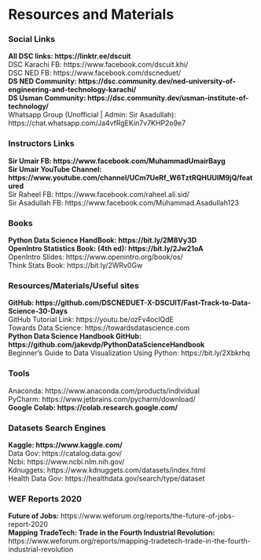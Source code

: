 <h1>Resources and Materials</h1>

<h3>Social Links</h3>
<b>All DSC links: https://linktr.ee/dscuit</b><br>
DSC Karachi FB: https://www.facebook.com/dscuit.khi/ <br>
DSC NED FB: https://www.facebook.com/dscneduet/<br>
<b>DS NED Community: https://dsc.community.dev/ned-university-of-engineering-and-technology-karachi/<br>
DS Usman Community: https://dsc.community.dev/usman-institute-of-technology/</b><br>
Whatsapp Group (Unofficial | Admin: Sir Asadullah): https://chat.whatsapp.com/Ja4vfRgEKin7v7KHP2o9e7<br>

<h3>Instructors Links</h3>
<b>Sir Umair FB: https://www.facebook.com/MuhammadUmairBayg <br>
Sir Umair YouTube Channel: https://www.youtube.com/channel/UCm7UeRf_W6TztRQHUUIM9jQ/featured</b><br>
Sir Raheel FB: https://www.facebook.com/raheel.ali.sid/<br>
Sir Asadullah FB: https://www.facebook.com/Muhammad.Asadullah123<br>

<h3>Books</h3>
<b>Python Data Science HandBook: https://bit.ly/2M8Vy3D<br>
OpenIntro Statistics Book: (4th ed): https://bit.ly/2Jw21oA</b><br>
OpenIntro Slides: https://www.openintro.org/book/os/<br>
Think Stats Book: https://bit.ly/2WRv0Gw<br>

<h3>Resources/Materials/Useful sites</h3>
<b>GitHub: https://github.com/DSCNEDUET-X-DSCUIT/Fast-Track-to-Data-Science-30-Days</b><br>
GitHub Tutorial Link: https://youtu.be/ozFv4oclQdE<br>
Towards Data Science: https://towardsdatascience.com<br>
<b>Python Data Science Handbook GitHub: https://github.com/jakevdp/PythonDataScienceHandbook</b><br>
Beginner’s Guide to Data Visualization Using Python: https://bit.ly/2Xbkrhq<br>

<h3>Tools</h3>
Anaconda: https://www.anaconda.com/products/individual<br>
PyCharm: https://www.jetbrains.com/pycharm/download/<br>
<b>Google Colab: https://colab.research.google.com/</b><br>

<h3>Datasets Search Engines</h3>
<b>Kaggle: https://www.kaggle.com/</b><br>
Data Gov: https://catalog.data.gov/<br>
Ncbi: https://www.ncbi.nlm.nih.gov/<br>
Kdnuggets: https://www.kdnuggets.com/datasets/index.html<br>
Health Data Gov: https://healthdata.gov/search/type/dataset<br>

<h3>WEF Reports 2020</h3>
<b>Future of Jobs:</b>
https://www.weforum.org/reports/the-future-of-jobs-report-2020<br>
<b>Mapping TradeTech: Trade in the Fourth Industrial Revolution:</b><br>
https://www.weforum.org/reports/mapping-tradetech-trade-in-the-fourth-industrial-revolution
